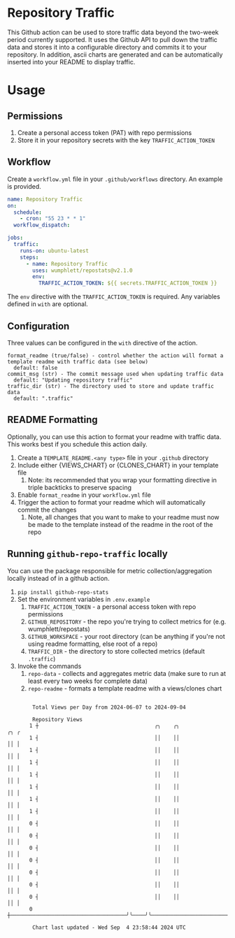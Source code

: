 # Repository Traffic

This Github action can be used to store traffic data beyond the two-week period currently supported.
It uses the Github API to pull down the traffic data and stores it into a configurable directory and commits it to your 
repository. In addition, ascii charts are generated and can be automatically inserted into your README to display traffic.

# Usage
## Permissions
1. Create a personal access token (PAT) with repo permissions
2. Store it in your repository secrets with the key `TRAFFIC_ACTION_TOKEN`

## Workflow
Create a `workflow.yml` file in your `.github/workflows` directory. An example is provided.

```yaml
name: Repository Traffic
on:
  schedule:
    - cron: "55 23 * * 1"
  workflow_dispatch:

jobs:
  traffic:
    runs-on: ubuntu-latest
    steps:
      - name: Repository Traffic
        uses: wumphlett/repostats@v2.1.0
        env:
          TRAFFIC_ACTION_TOKEN: ${{ secrets.TRAFFIC_ACTION_TOKEN }}
```
The `env` directive with the `TRAFFIC_ACTION_TOKEN` is required. Any variables defined in `with` are optional.

## Configuration
Three values can be configured in the `with` directive of the action.
```
format_readme (true/false) - control whether the action will format a template readme with traffic data (see below)
  default: false
commit_msg (str) - The commit message used when updating traffic data
  default: "Updating repository traffic"
traffic_dir (str) - The directory used to store and update traffic data
  default: ".traffic"
```

## README Formatting
Optionally, you can use this action to format your readme with traffic data. This works best if you schedule this action
daily.

1. Create a `TEMPLATE_README.<any type>` file in your `.github` directory
2. Include either {VIEWS_CHART} or {CLONES_CHART} in your template file
   1. Note: its recommended that you wrap your formatting directive in triple backticks to preserve spacing
3. Enable `format_readme` in your `workflow.yml` file
4. Trigger the action to format your readme which will automatically commit the changes
   1. Note, all changes that you want to make to your readme must now be made to the template instead of the readme in the root of the repo

## Running `github-repo-traffic` locally
You can use the package responsible for metric collection/aggregation locally instead of in a github action.

1. `pip install github-repo-stats`
2. Set the environment variables in `.env.example`
   1. `TRAFFIC_ACTION_TOKEN` - a personal access token with repo permissions
   2. `GITHUB_REPOSITORY` - the repo you're trying to collect metrics for (e.g. wumphlett/repostats)
   3. `GITHUB_WORKSPACE` - your root directory (can be anything if you're not using readme formatting, else root of a repo)
   4. `TRAFFIC_DIR` - the directory to store collected metrics (default `.traffic`)
3. Invoke the commands
   1. `repo-data` - collects and aggregates metric data (make sure to run at least every two weeks for complete data)
   2. `repo-readme` - formats a template readme with a views/clones chart

```

        Total Views per Day from 2024-06-07 to 2024-09-04

        Repository Views
       1 ┼                                     ╭╮    ╭╮                                        ╭╮ ╭
       1 ┤                                     ││    ││                                        ││ │
       1 ┤                                     ││    ││                                        ││ │
       1 ┤                                     ││    ││                                        ││ │
       1 ┤                                     ││    ││                                        ││ │
       1 ┤                                     ││    ││                                        ││ │
       1 ┤                                     ││    ││                                        ││ │
       1 ┤                                     ││    ││                                        ││ │
       0 ┤                                     ││    ││                                        ││ │
       0 ┤                                     ││    ││                                        ││ │
       0 ┤                                     ││    ││                                        ││ │
       0 ┤                                     ││    ││                                        ││ │
       0 ┤                                     ││    ││                                        ││ │
       0 ┤                                     ││    ││                                        ││ │
       0 ┤                                     ││    ││                                        ││ │
       0 ┼─────────────────────────────────────╯╰────╯╰────────────────────────────────────────╯╰─╯

        Chart last updated - Wed Sep  4 23:58:44 2024 UTC
        
```
